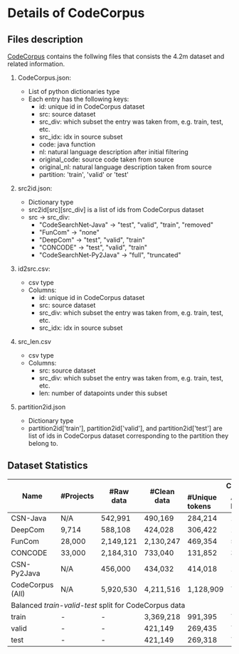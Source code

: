 # Details of CodeCorpus
  
## Files description
[CodeCorpus](https://mega.nz/file/Rsx3zaqY#stMEpCe33JLAIcslPZRf6sKXcka3JW3eivgjR5DFl5U) contains the follwing files that consists the 4.2m dataset and related information.  

1. CodeCorpus.json:  
    * List of python dictionaries type  
    * Each entry has the following keys:  
        - id: unique id in CodeCorpus dataset  
        - src: source dataset  
        - src_div: which subset the entry was taken from, e.g. train, test, etc.  
        - src_idx: idx in source subset  
        - code: java function  
        - nl: natural language description after initial filtering  
        - original_code: source code taken from source  
        - original_nl: natural language description taken from source  
        - partition: 'train', 'valid' or 'test'  
  
2. src2id.json:  
	* Dictionary type  
	* src2id[src][src_div] is a list of ids from CodeCorpus dataset  
	* src -> src_div:   
		- "CodeSearchNet-Java" -> "test", "valid", "train", "removed"  
		- "FunCom" -> "none"   
		- "DeepCom" -> "test", "valid", "train"  
		- "CONCODE" -> "test", "valid", "train"   
		- "CodeSearchNet-Py2Java" -> "full", "truncated"  
  
3. id2src.csv:  
	* csv type  
	* Columns:   
		- id: unique id in CodeCorpus dataset  
		- src: source dataset  
		- src_div: which subset the entry was taken from, e.g. train, test, etc.  
		- src_idx: idx in source subset   
  
4. src_len.csv  
	* csv type  
	* Columns:  
		- src: source dataset  
		- src_div: which subset the entry was taken from, e.g. train, test, etc.  
		- len: number of datapoints under this subset  
  
5. partition2id.json  
	* Dictionary type  
	* partition2id['train'], partition2id['valid'], and partition2id['test'] are list of ids in CodeCorpus dataset corresponding to the partition they belong to.  


## Dataset Statistics
<!-- <style type="text/css">
.tg  {border-collapse:collapse;border-spacing:0;}
.tg td{border-color:black;border-style:solid;border-width:1px;font-family:Arial, sans-serif;font-size:14px;
  overflow:hidden;padding:10px 5px;word-break:normal;}
.tg th{border-color:black;border-style:solid;border-width:1px;font-family:Arial, sans-serif;font-size:14px;
  font-weight:normal;overflow:hidden;padding:10px 5px;word-break:normal;}
.tg .tg-9anz{border-color:#333333;text-align:right;vertical-align:top}
.tg .tg-lqy6{text-align:right;vertical-align:top}
.tg .tg-nehb{border-color:#333333;font-family:Arial, Helvetica, sans-serif !important;;text-align:center;vertical-align:top}
.tg .tg-ao2g{border-color:#333333;text-align:center;vertical-align:top}
.tg .tg-de2y{border-color:#333333;text-align:left;vertical-align:top}
.tg .tg-0pky{border-color:inherit;text-align:left;vertical-align:top}
.tg .tg-0lax{text-align:left;vertical-align:top}
.tg .tg-dvpl{border-color:inherit;text-align:right;vertical-align:top}
</style> -->
<table class="tg">
<thead>
  <tr>
    <th class="tg-nehb" rowspan="2"><span style="font-weight:400;font-style:normal"><b>Name</b></span></th>
    <th class="tg-nehb" rowspan="2"><b>#Projects</b></th>
    <th class="tg-nehb" rowspan="2"><span style="font-weight:400;font-style:normal"><b>#Raw </span><br>data</b></th>
    <th class="tg-ao2g" rowspan="2"><b>#Clean <br>data</b></th>
    <th class="tg-ao2g" colspan="3"><b>Code</b></th>
    <th class="tg-ao2g" colspan="3"><b>NL</b></th>
  </tr>
  <tr>
    <td class="tg-ao2g"><b>#Unique<br>tokens</b></td>
    <td class="tg-ao2g"><b>Avg <br>len</b></td>
    <td class="tg-ao2g"><span style="font-style:normal"><b>≤ 200 (%)</b></span></td>
    <td class="tg-ao2g"><b>#Unique<br>tokens</b></td>
    <td class="tg-ao2g"><b>Avg <br>len</b></td>
    <td class="tg-ao2g"><span style="font-weight:400;font-style:normal"><b>≤ 50 (%)</b></span></td>
  </tr>
</thead>
<tbody>
  <tr>
    <td class="tg-de2y">CSN-Java</td>
    <td class="tg-9anz">N/A</td>
    <td class="tg-9anz">542,991</td>
    <td class="tg-9anz">490,169</td>
    <td class="tg-9anz">284,214</td>
    <td class="tg-9anz">140.41</td>
    <td class="tg-9anz">83.42</td>
    <td class="tg-9anz">168,507</td>
    <td class="tg-9anz">25.14</td>
    <td class="tg-9anz">89.42</td>
  </tr>
  <tr>
    <td class="tg-de2y">DeepCom</td>
    <td class="tg-9anz">9,714</td>
    <td class="tg-9anz">588,108</td>
    <td class="tg-9anz">424,028</td>
    <td class="tg-9anz">306,422</td>
    <td class="tg-9anz">128.35</td>
    <td class="tg-9anz">84.04</td>
    <td class="tg-9anz">91,933</td>
    <td class="tg-9anz">17.80</td>
    <td class="tg-9anz">94.76</td>
  </tr>
  <tr>
    <td class="tg-de2y">FunCom</td>
    <td class="tg-9anz">28,000</td>
    <td class="tg-9anz">2,149,121</td>
    <td class="tg-9anz">2,130,247</td>
    <td class="tg-9anz">469,354</td>
    <td class="tg-9anz">51.30</td>
    <td class="tg-9anz">99.83</td>
    <td class="tg-9anz">399,338</td>
    <td class="tg-9anz">15.52</td>
    <td class="tg-9anz">95.87</td>
  </tr>
  <tr>
    <td class="tg-de2y">CONCODE</td>
    <td class="tg-9anz">33,000</td>
    <td class="tg-9anz">2,184,310</td>
    <td class="tg-9anz">733,040</td>
    <td class="tg-9anz">131,852</td>
    <td class="tg-9anz">33.75</td>
    <td class="tg-9anz">99.99</td>
    <td class="tg-9anz">166,239</td>
    <td class="tg-9anz">14.87</td>
    <td class="tg-9anz">96.27</td>
  </tr>
  <tr>
    <td class="tg-de2y">CSN-Py2Java</td>
    <td class="tg-9anz">N/A</td>
    <td class="tg-9anz">456,000</td>
    <td class="tg-9anz">434,032</td>
    <td class="tg-9anz">414,018</td>
    <td class="tg-9anz">163.78</td>
    <td class="tg-9anz">72.32</td>
    <td class="tg-9anz">223,277</td>
    <td class="tg-9anz">57.11</td>
    <td class="tg-9anz">68.69</td>
  </tr>
  <tr>
    <td class="tg-de2y">CodeCorpus (All)</td>
    <td class="tg-9anz">N/A</td>
    <td class="tg-9anz">5,920,530</td>
    <td class="tg-9anz">4,211,516</td>
    <td class="tg-9anz">1,128,909</td>
    <td class="tg-9anz">77.97</td>
    <td class="tg-9anz">93.53</td>
    <td class="tg-9anz">813,078</td>
    <td class="tg-9anz">21.04</td>
    <td class="tg-9anz">92.28</td>
  </tr>
  <tr>
    <td class="tg-0pky" colspan="10">Balanced <span style="font-style:italic">train-valid-test</span> split for CodeCorpus data</td>
  </tr>
  <tr>
    <td class="tg-0lax">train</td>
    <td class="tg-lqy6">-</td>
    <td class="tg-lqy6">-</td>
    <td class="tg-lqy6">3,369,218</td>
    <td class="tg-lqy6">991,395</td>
    <td class="tg-lqy6">78.01</td>
    <td class="tg-lqy6">93.53</td>
    <td class="tg-lqy6">718,204</td>
    <td class="tg-lqy6">21.05</td>
    <td class="tg-lqy6">92.28</td>
  </tr>
  <tr>
    <td class="tg-0lax">valid</td>
    <td class="tg-lqy6">-</td>
    <td class="tg-lqy6">-</td>
    <td class="tg-lqy6">421,149</td>
    <td class="tg-lqy6">269,435</td>
    <td class="tg-lqy6">77.73</td>
    <td class="tg-lqy6">93.51</td>
    <td class="tg-lqy6">188,145</td>
    <td class="tg-lqy6">21.08</td>
    <td class="tg-lqy6">92.26</td>
  </tr>
  <tr>
    <td class="tg-0pky">test</td>
    <td class="tg-dvpl">-</td>
    <td class="tg-dvpl">-</td>
    <td class="tg-dvpl">421,149</td>
    <td class="tg-dvpl">269,318</td>
    <td class="tg-dvpl">77.88</td>
    <td class="tg-dvpl">93.55</td>
    <td class="tg-dvpl">187,230</td>
    <td class="tg-dvpl">20.97</td>
    <td class="tg-dvpl">92.33</td>
  </tr>
</tbody>
</table>

